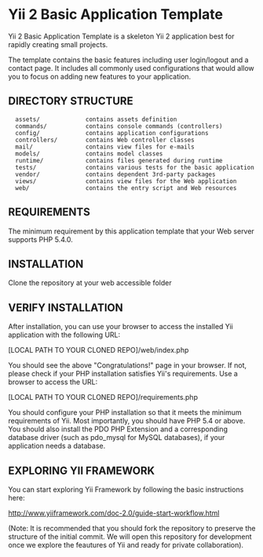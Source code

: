 Yii 2 Basic Application Template
================================

Yii 2 Basic Application Template is a skeleton Yii 2 application best for
rapidly creating small projects.

The template contains the basic features including user login/logout and a contact page.
It includes all commonly used configurations that would allow you to focus on adding new
features to your application.


DIRECTORY STRUCTURE
-------------------

      assets/             contains assets definition
      commands/           contains console commands (controllers)
      config/             contains application configurations
      controllers/        contains Web controller classes
      mail/               contains view files for e-mails
      models/             contains model classes
      runtime/            contains files generated during runtime
      tests/              contains various tests for the basic application
      vendor/             contains dependent 3rd-party packages
      views/              contains view files for the Web application
      web/                contains the entry script and Web resources



REQUIREMENTS
------------

The minimum requirement by this application template that your Web server supports PHP 5.4.0.

INSTALLATION
------------

Clone the repository at your web accessible folder

VERIFY INSTALLATION
------------

After installation, you can use your browser to access the installed Yii application with the following URL:

[LOCAL PATH TO YOUR CLONED REPO]/web/index.php

You should see the above "Congratulations!" page in your browser. If not, please check if your PHP installation satisfies Yii's requirements. 
Use a browser to access the URL:

[LOCAL PATH TO YOUR CLONED REPO]/requirements.php

You should configure your PHP installation so that it meets the minimum requirements of Yii. Most importantly, you should have PHP 5.4 or above. You should also install the PDO PHP Extension and a corresponding database driver (such as pdo_mysql for MySQL databases), if your application needs a database.

EXPLORING YII FRAMEWORK
------------

You can start exploring Yii Framework by following the basic instructions here:

http://www.yiiframework.com/doc-2.0/guide-start-workflow.html

(Note: It is recommended that you should fork the repository to preserve the structure of the initial commit. 
We will open this repository for development once we explore the feautures of Yii and ready for private collaboration).


